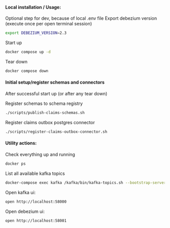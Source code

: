 #### Local installation / Usage:
Optional step for dev, because of local .env file
Export debezium version (execute once per open terminal session)
```bash
export DEBEZIUM_VERSION=2.3
```

Start up
```bash
docker compose up -d
```

Tear down
```bash 
docker compose down
```

#### Initial setup/register schemas and connectors

After successful start up (or after any tear down)

Register schemas to schema registry
```bash
./scripts/publish-claims-schemas.sh

```

Register claims outbox postgres connector
```bash
./scripts/register-claims-outbox-connector.sh
```


#### Utility actions:
Check everything up and running
```bash
docker ps
```

List all available kafka topics
```bash
docker-compose exec kafka /kafka/bin/kafka-topics.sh --bootstrap-server kafka:9092 --list
```

Open kafka ui:
```bash
open http://localhost:58000
```

Open debezium ui:
```bash
open http://localhost:58001
```